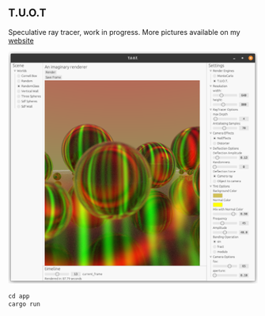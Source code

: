 ## T.U.O.T

Speculative ray tracer, work in progress. More pictures available on my [website](https://davideprati.com/projects/tuot)

![GUI](cover.png)


```
cd app
cargo run
```